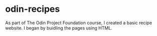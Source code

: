 # odin-recipes
As part of The Odin Project Foundation course, I created a basic recipe website. I began by buidling the pages using HTML.